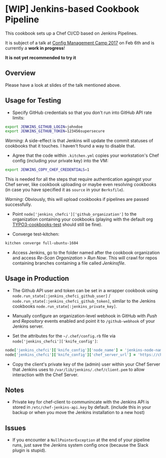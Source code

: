 # [WIP] Jenkins-based Cookbook Pipeline

This cookbook sets up a Chef CI/CD based on Jenkins Pipelines.

It is subject of a talk at [Config Management Camp 2017](http://cfgmgmtcamp.eu/schedule/chef/steffen-gebert.html) on Feb 6th and is currently a **work in progress**!

**It is not yet recommended to try it**


## Overview

Please have a look at slides of the talk mentioned above.
 
## Usage for Testing

- Specify GitHub credentials so that you don't run into GitHub API rate limits:

```bash
export JENKINS_GITHUB_LOGIN=johndoe
export JENKINS_GITHUB_TOKEN=123456supersecure
```

_Warning_: A side-effect is that Jenkins will update the commit statuses of cookbooks that it touches. I haven't found a way to disable that.

- Agree that the code within `.kitchen.yml` copies your workstation's Chef config (including your private key) into the VM:

```bash
export JENKINS_COPY_CHEF_CREDENTIALS=1
```

This is needed for all the steps that require authentication againgst your Chef server, like cookbook uploading or maybe even resolving cookbooks (in case you have specified it as `source` in your `Berksfile`).

_Warning_: Obviously, this will upload cookbooks if pipelines are passed successfully.

- Point `node['jenkins_chefci']['github_organization']` to the organization containing your cookbooks (playing with the default org [TYPO3-cookbooks-test](https://github.com/TYPO3-cookbooks-test/) should still be fine). 

- Converge test-kitchen:

```bash
kitchen converge full-ubuntu-1604
```

- Access Jenkins, go to the folder named after the cookbook organization and access _Re-Scan Organization_ > _Run Now_. This will crawl for repos containing branches containing a file called _Jenkinsfile_.

## Usage in Production

- The Github API user and token can be set in a wrapper cookbook using `node.run_state[:jenkins_chefci_github_user]` / `node.run_state[:jenkins_chefci_github_token]`, similar to the Jenkins cookbooks `node.run_state[:jenkins_private_key]`.

- Manually configure an organization-level webhook in GitHub with _Push_ and _Repository_ events enabled and point it to `/github-webhook` of your Jenkins server.

- Set the attributes for the `~/.chef/config.rb` file via `node['jenkins_chefci']['knife_config']`:

```ruby
node['jenkins_chefci']['knife_config']['node_name'] = 'jenkins-node-name'
node['jenkins_chefci']['knife_config']['chef_server_url'] = 'https://chef.example.org'
```

- Copy the client's private key of the (admin) user within your Chef Server that Jenkins uses to `/var/lib/jenkins/.chef/client.pem` to allow interaction with the Chef Server.

## Notes

- Private key for chef-client to communincate with the Jenkins API is stored in `/etc/chef-jenkins-api.key` by default. (include this in your backup or when you move the Jenkins installation to a new host)

## Issues

- If you encounter a `NullPointerException` at the end of your pipeline runs, just save the Jenkins system config once (because the Slack plugin is stupid).
